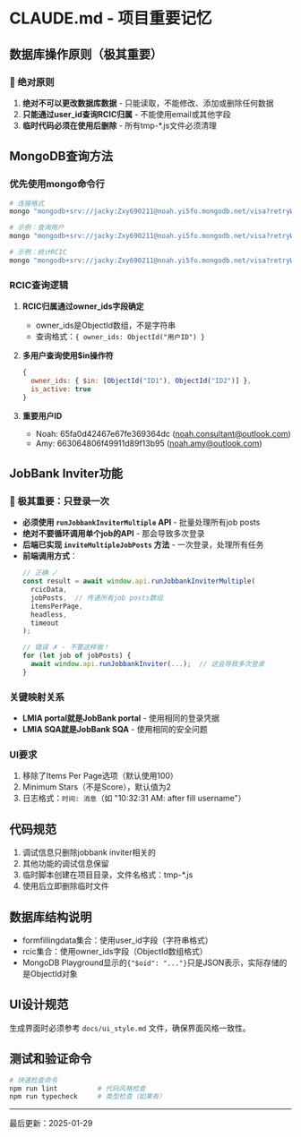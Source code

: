 # CLAUDE.md - 项目重要记忆

## 数据库操作原则（极其重要）

### 🚨 绝对原则
1. **绝对不可以更改数据库数据** - 只能读取，不能修改、添加或删除任何数据
2. **只能通过user_id查询RCIC归属** - 不能使用email或其他字段
3. **临时代码必须在使用后删除** - 所有tmp-*.js文件必须清理

## MongoDB查询方法

### 优先使用mongo命令行
```bash
# 连接格式
mongo "mongodb+srv://jacky:Zxy690211@noah.yi5fo.mongodb.net/visa?retryWrites=true&w=majority" --quiet --eval "查询命令"

# 示例：查询用户
mongo "mongodb+srv://jacky:Zxy690211@noah.yi5fo.mongodb.net/visa?retryWrites=true&w=majority" --quiet --eval "db.user.find({ email: 'noah.consultant@outlook.com' })"

# 示例：统计RCIC
mongo "mongodb+srv://jacky:Zxy690211@noah.yi5fo.mongodb.net/visa?retryWrites=true&w=majority" --quiet --eval "db.rcic.count({ owner_ids: ObjectId('65fa0d42467e67fe369364dc') })"
```

### RCIC查询逻辑
1. **RCIC归属通过owner_ids字段确定**
   - owner_ids是ObjectId数组，不是字符串
   - 查询格式：`{ owner_ids: ObjectId("用户ID") }`

2. **多用户查询使用$in操作符**
   ```javascript
   {
     owner_ids: { $in: [ObjectId("ID1"), ObjectId("ID2")] },
     is_active: true
   }
   ```

3. **重要用户ID**
   - Noah: 65fa0d42467e67fe369364dc (noah.consultant@outlook.com)
   - Amy: 663064806f49911d89f13b95 (noah.amy@outlook.com)

## JobBank Inviter功能

### 🚨 极其重要：只登录一次
- **必须使用 `runJobbankInviterMultiple` API** - 批量处理所有job posts
- **绝对不要循环调用单个job的API** - 那会导致多次登录
- **后端已实现 `inviteMultipleJobPosts` 方法** - 一次登录，处理所有任务
- **前端调用方式**：
  ```javascript
  // 正确 ✓
  const result = await window.api.runJobbankInviterMultiple(
    rcicData,
    jobPosts,  // 传递所有job posts数组
    itemsPerPage,
    headless,
    timeout
  );
  
  // 错误 ✗ - 不要这样做！
  for (let job of jobPosts) {
    await window.api.runJobbankInviter(...);  // 这会导致多次登录
  }
  ```

### 关键映射关系
- **LMIA portal就是JobBank portal** - 使用相同的登录凭据
- **LMIA SQA就是JobBank SQA** - 使用相同的安全问题

### UI要求
1. 移除了Items Per Page选项（默认使用100）
2. Minimum Stars（不是Score），默认值为2
3. 日志格式：`时间: 消息`（如 "10:32:31 AM: after fill username"）

## 代码规范
1. 调试信息只删除jobbank inviter相关的
2. 其他功能的调试信息保留
3. 临时脚本创建在项目目录，文件名格式：tmp-*.js
4. 使用后立即删除临时文件

## 数据库结构说明
- formfillingdata集合：使用user_id字段（字符串格式）
- rcic集合：使用owner_ids字段（ObjectId数组格式）
- MongoDB Playground显示的`{"$oid": "..."}`只是JSON表示，实际存储的是ObjectId对象

## UI设计规范
生成界面时必须参考 `docs/ui_style.md` 文件，确保界面风格一致性。

## 测试和验证命令
```bash
# 快速检查命令
npm run lint          # 代码风格检查
npm run typecheck     # 类型检查（如果有）
```

---
最后更新：2025-01-29